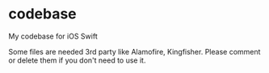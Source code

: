 # codebase
My codebase for iOS Swift

Some files are needed 3rd party like Alamofire, Kingfisher. Please comment or delete them if you don't need to use it. 
